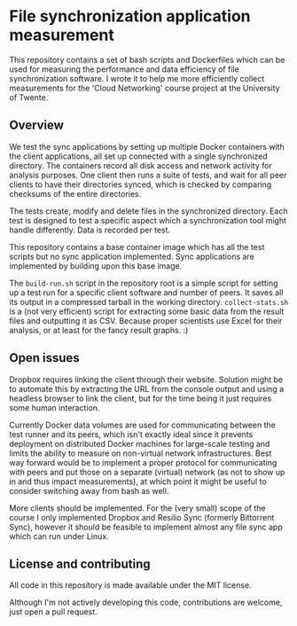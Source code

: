 # File synchronization application measurement

This repository contains a set of bash scripts and Dockerfiles which can be
used for measuring the performance and data efficiency of file
synchronization software. I wrote it to help me more efficiently collect
measurements for the 'Cloud Networking' course project at the University of
Twente.

## Overview
We test the sync applications by setting up multiple Docker containers with the
client applications, all set up connected with a single synchronized directory.
The containers record all disk access and network activity for analysis
purposes. One client then runs a suite of tests, and wait for all peer clients
to have their directories synced, which is checked by comparing checksums of
the entire directories.

The tests create, modify and delete files in the synchronized directory. Each
test is designed to test a specific aspect which a synchronization tool might
handle differently. Data is recorded per test.

This repository contains a base container image which has all the test scripts
but no sync application implemented. Sync applications are implemented by
building upon this base image.

The `build-run.sh` script in the repository root is a simple script for setting
up a test run for a specific client software and number of peers. It saves all
its output in a compressed tarball in the working directory. `collect-stats.sh`
is a (not very efficient) script for extracting some basic data from the result
files and outputting it as CSV. Because proper scientists use Excel for their
analysis, or at least for the fancy result graphs. :)

## Open issues
Dropbox requires linking the client through their website. Solution might be to
automate this by extracting the URL from the console output and using a
headless browser to link the client, but for the time being it just requires
some human interaction.

Currently Docker data volumes are used for communicating between the test
runner and its peers, which isn't exactly ideal since it prevents deployment on
distributed Docker machines for large-scale testing and limits the ability to
measure on non-virtual network infrastructures. Best way forward would be to
implement a proper protocol for communicating with peers and put those on a
separate (virtual) network (as not to show up in and thus impact measurements),
at which point it might be useful to consider switching away from bash as well.

More clients should be implemented. For the (very small) scope of the course I
only implemented Dropbox and Resilio Sync (formerly Bittorrent Sync), however
it should be feasible to implement almost any file sync app which can run under
Linux.

## License and contributing
All code in this repository is made available under the MIT license.

Although I'm not actively developing this code, contributions are welcome, just
open a pull request.
